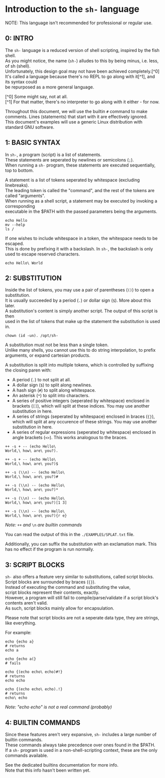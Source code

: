 # Introduction to the `sh-` language

NOTE: This language isn't recommended for professional or regular use.

## 0: INTRO

The `sh-` language is a reduced version of shell scripting, inspired by the fish shell.  
As you might notice, the name (`sh-`) alludes to this by being minus, i.e. less, of sh (shell).  
Unfortunately, this design goal may not have been achieved completely.[^0]  
It's called a language because there's no REPL to go along with it[^1], and its syntax could  
be repurposed as a more general language.

[^0] Some might say, not at all.  
[^1] For that matter, there's no interpreter to go along with it either - for now.

Throughout this document, we will use the builtin `#` command to make comments. Lines (statements) that start with it are effectively ignored.  
This document's examples will use a generic Linux distribution with standard GNU software.

## 1: BASIC SYNTAX

In `sh-`, a program (script) is a list of statements.  
These statements are seperated by newlines or semicolons (`;`).  
When running a `sh-` program, these statements are executed sequentially, top to bottom.

A statement is a list of tokens seperated by whitespace (excluding linebreaks).  
The leading token is called the "command", and the rest of the tokens are called "arguments".  
When running as a shell script, a statement may be executed by invoking a corresponding  
executable in the $PATH with the passed parameters being the arguments.

```  
echo Hello  
mv --help  
ls /  
```

If one wishes to include whitespace in a token, the whitespace needs to be escaped.  
This is done by prefixing it with a backslash. In `sh-`, the backslash is only used to escape reserved characters.

```  
echo Hello\ World  
```

## 2: SUBSTITUTION

Inside the list of tokens, you may use a pair of parentheses (`()`) to open a substitution.  
It is usually succeeded by a period (`.`) or dollar sign (`$`). More about this later.  
A substitution's content is simply another script. The output of this script is then  
used in the list of tokens that make up the statement the substitution is used in.

```  
chown (id -un). /opt/sh-  
```

A substitution must not be less than a single token.  
Unlike many shells, you cannot use this to do string interpolation, to prefix  
arguments, or expand cartesian products.

A substitution is split into multiple tokens, which is controlled by suffixing the closing paren with:

- A period (`.`) to not split at all.  
- A dollar sign (`$`) to split along newlines.  
- A hash sign (`#`) to split along whitespace.  
- An asterisk (`*`) to split into characters.  
- A series of positive integers (seperated by whitespace) enclosed in brackets (`[]`),
  which will split at these indices. You may use another substitution in here.  
- A series of strings (seperated by whitespace) enclosed in braces (`{}`),
  which will split at any occurence of these strings. You may use another substitution in here.  
- A series of regular expressions (seperated by whitespace) enclosed in angle brackets (`<>`).
  This works analogous to the braces.

```  
++ -s + -- (echo Hello\  
World,\ how\ are\ you?).  
```  
```  
++ -s + -- (echo Hello\  
World,\ how\ are\ you?)$  
```  
```  
++ -s (\\n) -- (echo Hello\  
World,\ how\ are\ you?)#  
```  
```  
++ -s (\\n) -- (echo Hello\  
World,\ how\ are\ you?)*  
```  
```  
++ -s (\\n) -- (echo Hello\  
World,\ how\ are\ you?)[1 3]  
```  
```  
++ -s (\\n) -- (echo Hello\  
World,\ how\ are\ you?){r e}  
```

*Note:* `++` *and* `\n` *are builtin commands*

You can read the output of this in the `./EXAMPLES/SPLAT.txt` file.

Additionally, you can suffix the substitution with an exclamation mark. This has no effect if the program is run normally.

## 3: SCRIPT BLOCKS

`sh-` also offers a feature very similar to substitutions, called script blocks.  
Script blocks are surrounded by braces (`{}`).  
Instead of executing the command and substituting the value,  
script blocks represent their contents, exactly.  
However, a program will still fail to compile/parse/validate if a script block's contents aren't valid.  
As such, script blocks mainly allow for encapsulation.

Please note that script blocks are not a seperate data type, they are strings, like everything.

For example:

```  
echo {echo a}  
# returns  
echo a  
```

```  
echo {echo a(}  
# fails  
```

```  
echo {(echo echo\ echo)#!}  
# returns  
echo echo  
```

```  
echo {(echo echo\ echo).!}  
# returns  
echo\ echo  
```  
*Note: "echo echo" is not a real command (probably)*

## 4: BUILTIN COMMANDS

Since these features aren't very expansive, `sh-` includes a large number of builtin commands.  
These commands always take precedence over ones found in the $PATH.  
If a `sh-` program is used in a non-shell-scripting context, these are the only commands available.

See the dedicated builtins documentation for more info.  
Note that this info hasn't been written yet.
